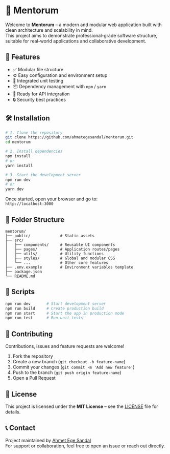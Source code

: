 # 🧠 Mentorum

Welcome to **Mentorum** – a modern and modular web application built with clean architecture and scalability in mind.  
This project aims to demonstrate professional-grade software structure, suitable for real-world applications and collaborative development.

## 🚀 Features

- ✅ Modular file structure  
- ⚙️ Easy configuration and environment setup  
- 🧪 Integrated unit testing  
- 📦 Dependency management with `npm` / `yarn`  
- 🧩 Ready for API integration  
- 🔒 Security best practices  

## 🛠️ Installation

```bash
# 1. Clone the repository
git clone https://github.com/ahmetegesandal/mentorum.git
cd mentorum

# 2. Install dependencies
npm install
# or
yarn install

# 3. Start the development server
npm run dev
# or
yarn dev
```

Once started, open your browser and go to:  
`http://localhost:3000`

## 📁 Folder Structure

```
mentorum/
├── public/             # Static assets
├── src/
│   ├── components/     # Reusable UI components
│   ├── pages/          # Application routes/pages
│   ├── utils/          # Utility functions
│   ├── styles/         # Global and modular CSS
│   └── ...             # Other core features
├── .env.example        # Environment variables template
├── package.json
└── README.md
```

## 🧪 Scripts

```bash
npm run dev       # Start development server
npm run build     # Create production build
npm run start     # Start the app in production mode
npm run test      # Run unit tests
```

## 🙋 Contributing

Contributions, issues and feature requests are welcome!

1. Fork the repository  
2. Create a new branch (`git checkout -b feature-name`)  
3. Commit your changes (`git commit -m 'Add new feature'`)  
4. Push to the branch (`git push origin feature-name`)  
5. Open a Pull Request  

## 🔐 License

This project is licensed under the **MIT License** – see the [LICENSE](LICENSE) file for details.

## 📞 Contact

Project maintained by [Ahmet Ege Sandal](https://github.com/ahmetegesandal)  
For support or collaboration, feel free to open an issue or reach out directly.
